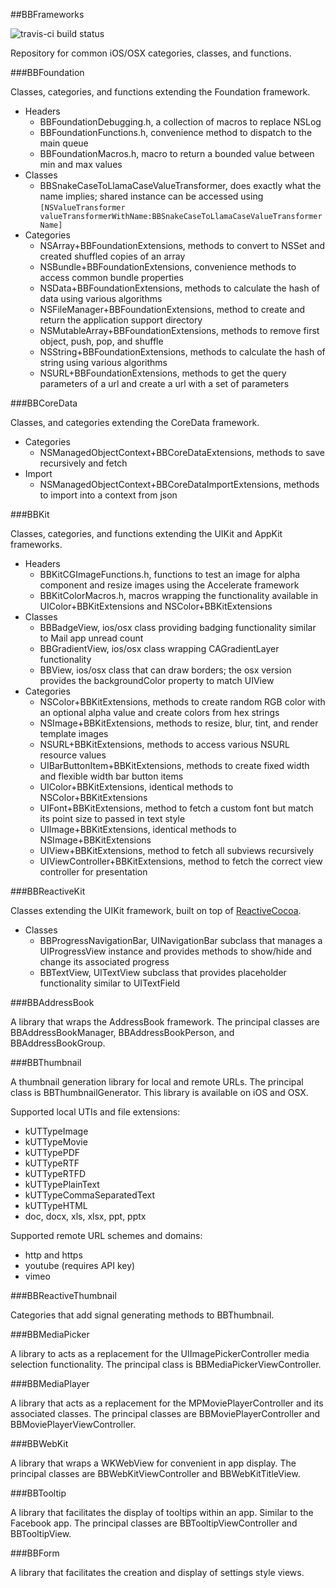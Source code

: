 ##BBFrameworks

![travis-ci build status](https://travis-ci.org/BionBilateral/BBFrameworks.svg?branch=master)

Repository for common iOS/OSX categories, classes, and functions.

###BBFoundation

Classes, categories, and functions extending the Foundation framework.

- Headers
    - BBFoundationDebugging.h, a collection of macros to replace NSLog
    - BBFoundationFunctions.h, convenience method to dispatch to the main queue
    - BBFoundationMacros.h, macro to return a bounded value between min and max values
- Classes
    - BBSnakeCaseToLlamaCaseValueTransformer, does exactly what the name implies; shared instance can be accessed using `[NSValueTransformer valueTransformerWithName:BBSnakeCaseToLlamaCaseValueTransformerName]`
- Categories
    - NSArray+BBFoundationExtensions, methods to convert to NSSet and created shuffled copies of an array
    - NSBundle+BBFoundationExtensions, convenience methods to access common bundle properties
    - NSData+BBFoundationExtensions, methods to calculate the hash of data using various algorithms
    - NSFileManager+BBFoundationExtensions, method to create and return the application support directory
    - NSMutableArray+BBFoundationExtensions, methods to remove first object, push, pop, and shuffle
    - NSString+BBFoundationExtensions, methods to calculate the hash of string using various algorithms
    - NSURL+BBFoundationExtensions, methods to get the query parameters of a url and create a url with a set of parameters
    
###BBCoreData

Classes, and categories extending the CoreData framework.

- Categories
    - NSManagedObjectContext+BBCoreDataExtensions, methods to save recursively and fetch
- Import
    - NSManagedObjectContext+BBCoreDataImportExtensions, methods to import into a context from json

###BBKit

Classes, categories, and functions extending the UIKit and AppKit frameworks.

- Headers
	- BBKitCGImageFunctions.h, functions to test an image for alpha component and resize images using the Accelerate framework
	- BBKitColorMacros.h, macros wrapping the functionality available in UIColor+BBKitExtensions and NSColor+BBKitExtensions
- Classes
	- BBBadgeView, ios/osx class providing badging functionality similar to Mail app unread count
	- BBGradientView, ios/osx class wrapping CAGradientLayer functionality
	- BBView, ios/osx class that can draw borders; the osx version provides the backgroundColor property to match UIView
- Categories
	- NSColor+BBKitExtensions, methods to create random RGB color with an optional alpha value and create colors from hex strings
	- NSImage+BBKitExtensions, methods to resize, blur, tint, and render template images
	- NSURL+BBKitExtensions, methods to access various NSURL resource values
	- UIBarButtonItem+BBKitExtensions, methods to create fixed width and flexible width bar button items
	- UIColor+BBKitExtensions, identical methods to NSColor+BBKitExtensions
	- UIFont+BBKitExtensions, method to fetch a custom font but match its point size to passed in text style
	- UIImage+BBKitExtensions, identical methods to NSImage+BBKitExtensions
	- UIView+BBKitExtensions, method to fetch all subviews recursively
	- UIViewController+BBKitExtensions, method to fetch the correct view controller for presentation
	
###BBReactiveKit

Classes extending the UIKit framework, built on top of [ReactiveCocoa](https://github.com/ReactiveCocoa/ReactiveCocoa).

- Classes
	- BBProgressNavigationBar, UINavigationBar subclass that manages a UIProgressView instance and provides methods to show/hide and change its associated progress
	- BBTextView, UITextView subclass that provides placeholder functionality similar to UITextField
	
###BBAddressBook

A library that wraps the AddressBook framework. The principal classes are BBAddressBookManager, BBAddressBookPerson, and BBAddressBookGroup.

###BBThumbnail

A thumbnail generation library for local and remote URLs. The principal class is BBThumbnailGenerator. This library is available on iOS and OSX.

Supported local UTIs and file extensions:

- kUTTypeImage
- kUTTypeMovie
- kUTTypePDF
- kUTTypeRTF
- kUTTypeRTFD
- kUTTypePlainText
- kUTTypeCommaSeparatedText
- kUTTypeHTML
- doc, docx, xls, xlsx, ppt, pptx

Supported remote URL schemes and domains:

- http and https
- youtube (requires API key)
- vimeo

###BBReactiveThumbnail

Categories that add signal generating methods to BBThumbnail.

###BBMediaPicker

A library to acts as a replacement for the UIImagePickerController media selection functionality. The principal class is BBMediaPickerViewController.

###BBMediaPlayer

A library that acts as a replacement for the MPMoviePlayerController and its associated classes. The principal classes are BBMoviePlayerController and BBMoviePlayerViewController.

###BBWebKit

A library that wraps a WKWebView for convenient in app display. The principal classes are BBWebKitViewController and BBWebKitTitleView.

###BBTooltip

A library that facilitates the display of tooltips within an app. Similar to the Facebook app. The principal classes are BBTooltipViewController and BBTooltipView.

###BBForm

A library that facilitates the creation and display of settings style views.
